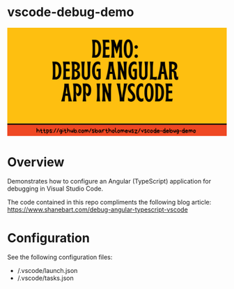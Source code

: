 # vscode-debug-demo

![Banner](/docs/git-repo-banner.png?raw=true "")

# Overview
Demonstrates how to configure an Angular (TypeScript) application for debugging in Visual Studio Code.

The code contained in this repo compliments the following blog article:
https://www.shanebart.com/debug-angular-typescript-vscode

# Configuration
See the following configuration files:
* /.vscode/launch.json
* /.vscode/tasks.json
